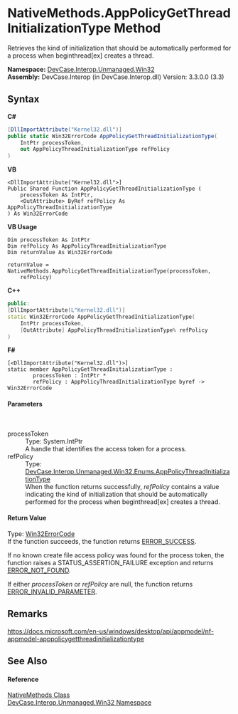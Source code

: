 # NativeMethods.AppPolicyGetThreadInitializationType Method 
 

Retrieves the kind of initialization that should be automatically performed for a process when beginthread[ex] creates a thread.

**Namespace:**&nbsp;<a href="N_DevCase_Interop_Unmanaged_Win32">DevCase.Interop.Unmanaged.Win32</a><br />**Assembly:**&nbsp;DevCase.Interop (in DevCase.Interop.dll) Version: 3.3.0.0 (3.3)

## Syntax

**C#**<br />
``` C#
[DllImportAttribute("Kernel32.dll")]
public static Win32ErrorCode AppPolicyGetThreadInitializationType(
	IntPtr processToken,
	out AppPolicyThreadInitializationType refPolicy
)
```

**VB**<br />
``` VB
<DllImportAttribute("Kernel32.dll">]
Public Shared Function AppPolicyGetThreadInitializationType ( 
	processToken As IntPtr,
	<OutAttribute> ByRef refPolicy As AppPolicyThreadInitializationType
) As Win32ErrorCode
```

**VB Usage**<br />
``` VB Usage
Dim processToken As IntPtr
Dim refPolicy As AppPolicyThreadInitializationType
Dim returnValue As Win32ErrorCode

returnValue = NativeMethods.AppPolicyGetThreadInitializationType(processToken, 
	refPolicy)
```

**C++**<br />
``` C++
public:
[DllImportAttribute(L"Kernel32.dll")]
static Win32ErrorCode AppPolicyGetThreadInitializationType(
	IntPtr processToken, 
	[OutAttribute] AppPolicyThreadInitializationType% refPolicy
)
```

**F#**<br />
``` F#
[<DllImportAttribute("Kernel32.dll")>]
static member AppPolicyGetThreadInitializationType : 
        processToken : IntPtr * 
        refPolicy : AppPolicyThreadInitializationType byref -> Win32ErrorCode 

```


#### Parameters
&nbsp;<dl><dt>processToken</dt><dd>Type: System.IntPtr<br />A handle that identifies the access token for a process.</dd><dt>refPolicy</dt><dd>Type: <a href="T_DevCase_Interop_Unmanaged_Win32_Enums_AppPolicyThreadInitializationType">DevCase.Interop.Unmanaged.Win32.Enums.AppPolicyThreadInitializationType</a><br />When the function returns successfully, *refPolicy* contains a value indicating the kind of initialization that should be automatically performed for the process when beginthread[ex] creates a thread.</dd></dl>

#### Return Value
Type: <a href="T_DevCase_Interop_Unmanaged_Win32_Enums_Win32ErrorCode">Win32ErrorCode</a><br />If the function succeeds, the function returns <a href="T_DevCase_Interop_Unmanaged_Win32_Enums_Win32ErrorCode">ERROR_SUCCESS</a>. 

 If no known create file access policy was found for the process token, the function raises a STATUS_ASSERTION_FAILURE exception and returns <a href="T_DevCase_Interop_Unmanaged_Win32_Enums_Win32ErrorCode">ERROR_NOT_FOUND</a>. 

 If either *processToken* or *refPolicy* are null, the function returns <a href="T_DevCase_Interop_Unmanaged_Win32_Enums_Win32ErrorCode">ERROR_INVALID_PARAMETER</a>.

## Remarks
<a href="https://docs.microsoft.com/en-us/windows/desktop/api/appmodel/nf-appmodel-apppolicygetthreadinitializationtype" target="_blank">https://docs.microsoft.com/en-us/windows/desktop/api/appmodel/nf-appmodel-apppolicygetthreadinitializationtype</a>

## See Also


#### Reference
<a href="T_DevCase_Interop_Unmanaged_Win32_NativeMethods">NativeMethods Class</a><br /><a href="N_DevCase_Interop_Unmanaged_Win32">DevCase.Interop.Unmanaged.Win32 Namespace</a><br />